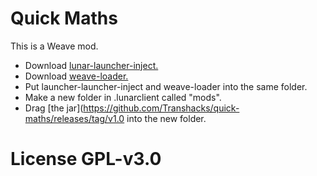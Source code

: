 # Quick Maths
This is a Weave mod. 
- Download [lunar-launcher-inject.](https://github.com/Nilsen84/lunar-launcher-inject/releases/tag/v1.1.3)
- Download [weave-loader.](https://github.com/Weave-MC/Weave-Loader)
- Put launcher-launcher-inject and weave-loader into the same folder.
- Make a new folder in .lunarclient called "mods".
- Drag [the jar](https://github.com/Transhacks/quick-maths/releases/tag/v1.0 into the new folder.

# License GPL-v3.0
